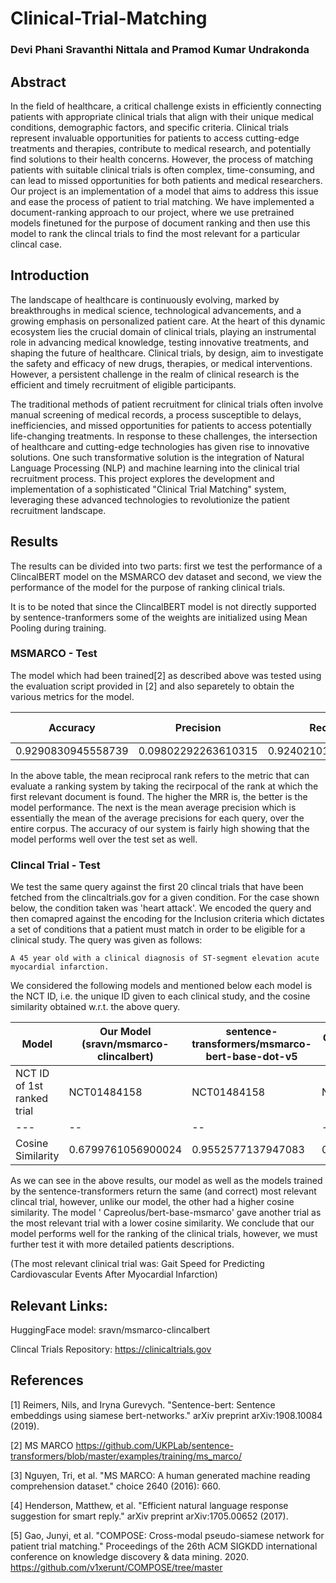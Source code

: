 # Clinical-Trial-Matching
### Devi Phani Sravanthi Nittala and Pramod Kumar Undrakonda

## Abstract

In the field of healthcare, a critical challenge exists in efficiently connecting patients with appropriate clinical trials that align with their unique medical conditions, demographic factors, and specific criteria.
Clinical trials represent invaluable opportunities for patients to access cutting-edge treatments and therapies, contribute to medical research, and potentially find solutions to their health concerns.
However, the process of matching patients with suitable clinical trials is often complex, time-consuming, and can lead to missed opportunities for both patients and medical researchers.
Our project is an implementation of a model that aims to address this issue and ease the process of patient to trial matching. We have implemented a document-ranking approach to our project, where we use pretrained models finetuned for the purpose of document ranking and then use this model to rank the clincal trials to find the most relevant for a particular clincal case.

## Introduction

The landscape of healthcare is continuously evolving, marked by breakthroughs in medical science,
technological advancements, and a growing emphasis on personalized patient care. At the heart
of this dynamic ecosystem lies the crucial domain of clinical trials, playing an instrumental role in
advancing medical knowledge, testing innovative treatments, and shaping the future of healthcare.
Clinical trials, by design, aim to investigate the safety and efficacy of new drugs, therapies, or
medical interventions. However, a persistent challenge in the realm of clinical research is the efficient
and timely recruitment of eligible participants. 

The traditional methods of patient recruitment for
clinical trials often involve manual screening of medical records, a process susceptible to delays,
inefficiencies, and missed opportunities for patients to access potentially life-changing treatments.
In response to these challenges, the intersection of healthcare and cutting-edge technologies has
given rise to innovative solutions. One such transformative solution is the integration of Natural
Language Processing (NLP) and machine learning into the clinical trial recruitment process. This
project explores the development and implementation of a sophisticated "Clinical Trial Matching"
system, leveraging these advanced technologies to revolutionize the patient recruitment landscape.


## Results

The results can be divided into two parts: first we test the performance of a ClincalBERT model on the MSMARCO dev dataset and second, we view the performance of the model for the purpose of ranking clinical trials.

It is to be noted that since the ClincalBERT model is not directly supported by sentence-tranformers some of the weights are initialized using Mean Pooling during training.

### MSMARCO - Test

The model which had been trained[2] as described above was tested using the evaluation script provided in [2] and also separetely to obtain the various metrics for the model.

|Accuracy | Precision | Recall | Mean Reciprocal Rank | Mean Average Precision | NDCG |
|---------|-----------|--------|----------------------|------------------------|------|
| 0.9290830945558739 | 0.09802292263610315 | 0.9240210124164278 | 0.815079763041796 | 0.815079763041796 | 0.8381790579726461 |

In the above table, the mean reciprocal rank refers to the metric that can evaluate a ranking system by taking the recirpocal of the rank at which the first relevant document is found. The higher the MRR is, the better is the model performance. The next is the mean average precision which is essentially the mean of the average precisions for each query, over the entire corpus. The accuracy of our system is fairly high showing that the model performs well over the test set as well.

### Clincal Trial - Test

We test the same query against the first 20 clincal trials that have been fetched from the clincaltrials.gov for a given condition. For the case shown below, the condition taken was 'heart attack'. We encoded the query and then comapred against the encoding for the Inclusion criteria which dictates a set of conditions that a patient must match in order to be eligible for a clinical study. The query was given as follows:

`A 45 year old with a clinical diagnosis of ST-segment elevation acute myocardial infarction.`

We considered the following models and mentioned below each model is the NCT ID, i.e. the unique ID given to each clinical study, and the cosine similarity obtained w.r.t. the above query.

| Model | Our Model (sravn/msmarco-clincalbert) | sentence-transformers/msmarco-bert-base-dot-v5 | Capreolus/bert-base-msmarco | sentence-transformers/msmarco-MiniLM-L6-cos-v5 |
|---|--|--|--|--|
| NCT ID of 1st ranked trial | NCT01484158 | NCT01484158 | NCT01109225 | NCT01484158 |
|---|--|--|--|--|
| Cosine Similarity | 0.6799761056900024 | 0.9552577137947083 | 0.9649959206581116 | 0.717819094657898|

As we can see in the above results, our model as well as the models trained by the sentence-transformers return the same (and correct) most relevant clincal trial, however, unlike our model, the other had a higher cosine similarity. The model ' Capreolus/bert-base-msmarco' gave another trial as the most relevant trial with a lower cosine similarity. We conclude that our model performs well for the ranking of the clinical trials, however, we must further test it with more detailed patients descriptions. 

(The most relevant clinical trial was: Gait Speed for Predicting Cardiovascular Events After Myocardial Infarction)

## Relevant Links:

HuggingFace model: sravn/msmarco-clincalbert

Clincal Trials Repository: https://clinicaltrials.gov


## References

[1] Reimers, Nils, and Iryna Gurevych. "Sentence-bert: Sentence embeddings using siamese bert-networks." arXiv preprint arXiv:1908.10084 (2019).

[2] MS MARCO https://github.com/UKPLab/sentence-transformers/blob/master/examples/training/ms_marco/

[3] Nguyen, Tri, et al. "MS MARCO: A human generated machine reading comprehension dataset." choice 2640 (2016): 660.

[4] Henderson, Matthew, et al. "Efficient natural language response suggestion for smart reply." arXiv preprint arXiv:1705.00652 (2017).

[5] Gao, Junyi, et al. "COMPOSE: Cross-modal pseudo-siamese network for patient trial matching." Proceedings of the 26th ACM SIGKDD international conference on knowledge discovery & data mining. 2020. https://github.com/v1xerunt/COMPOSE/tree/master
